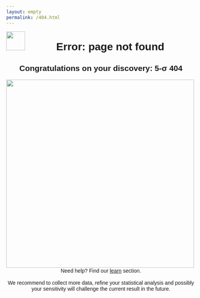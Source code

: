 ```yaml
---
layout: empty
permalink: /404.html
---
```


<a href="{{ '/' | relative_url }}">
<img src="{{'/assets/images/logo-black.png' | relative_url}}" style="float:left;width:50px;height:auto;" />
</a>

<div style="font-family: Arial; text-align: center; margin:5px 100px 50px padding:5px;">

<h1>Error: page not found</h1>

<h2>Congratulations on your discovery: 5-&sigma; 404</h2>
<p style="text-align: left;"><span style="padding:20px,20px,20px,0px;">
<img src="{{'/assets/images/root_404.jpg' | relative_url}}" style="float:left;width:500px;height:auto;" />

<br>Need help? Find our <a href="{{ '/learn' | relative_url }}">learn</a> section.<br/>
<br>
We recommend to collect more data, refine your statistical analysis and possibly your sensitivity will challenge the current result in the future.
</span></p>
</div>
